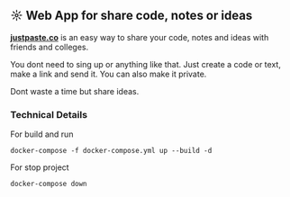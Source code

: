 ## ☼ Web App for share code, notes or ideas

[**justpaste.co**](https://justpaste.co/) is an easy way to share your code, notes and ideas with friends and colleges. 

You dont need to sing up or anything like that. Just create a code or text, make a link and send it. You can also make it private.

Dont waste a time but share ideas.

### Technical Details
For build and run 
```
docker-compose -f docker-compose.yml up --build -d
```
For stop project
```
docker-compose down
```
